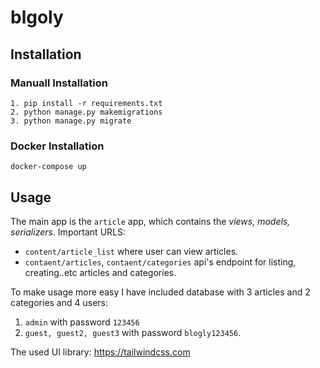 # blgoly

## Installation 

### Manuall Installation 

```
1. pip install -r requirements.txt
2. python manage.py makemigrations
3. python manage.py migrate

```

### Docker Installation

`docker-compose up`


## Usage

The main app is the `article` app, which contains the *views, models, serializers*. Important URLS:

* `content/article_list` where user can view articles.
* `contaent/articles`, `contaent/categories` api's endpoint for listing, creating..etc articles and categories.  

To make usage more easy I have included database with 3 articles and 2 categories and 4 users:

  1. `admin` with password `123456`
  2. `guest, guest2, guest3` with password `blogly123456`.

The used UI library: https://tailwindcss.com

